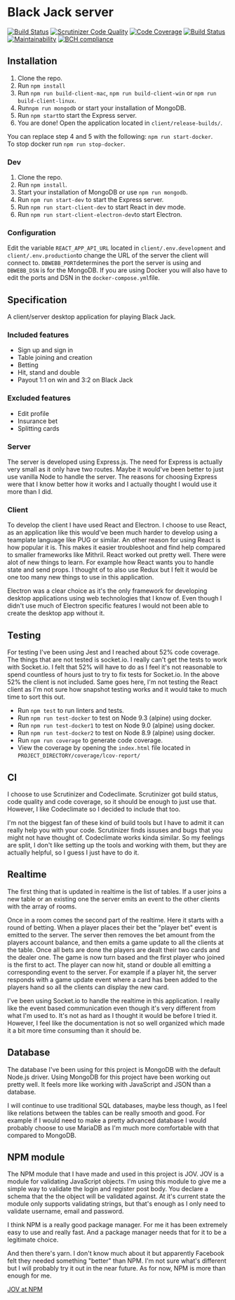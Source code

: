 # Black Jack server

[![Build Status](https://travis-ci.org/oenstrom/ramverk2-blackjack-server.svg?branch=master)](https://travis-ci.org/oenstrom/ramverk2-blackjack-server)
[![Scrutinizer Code Quality](https://scrutinizer-ci.com/g/oenstrom/ramverk2-blackjack-server/badges/quality-score.png?b=master)](https://scrutinizer-ci.com/g/oenstrom/ramverk2-blackjack-server/?branch=master)
[![Code Coverage](https://scrutinizer-ci.com/g/oenstrom/ramverk2-blackjack-server/badges/coverage.png?b=master)](https://scrutinizer-ci.com/g/oenstrom/ramverk2-blackjack-server/?branch=master)
[![Build Status](https://scrutinizer-ci.com/g/oenstrom/ramverk2-blackjack-server/badges/build.png?b=master)](https://scrutinizer-ci.com/g/oenstrom/ramverk2-blackjack-server/build-status/master)
[![Maintainability](https://api.codeclimate.com/v1/badges/a5ea321a90f97fe77893/maintainability)](https://codeclimate.com/github/oenstrom/ramverk2-blackjack-server/maintainability)
[![BCH compliance](https://bettercodehub.com/edge/badge/oenstrom/ramverk2-blackjack-server?branch=master)](https://bettercodehub.com/)

## Installation
1. Clone the repo.
2. Run `npm install`
3. Run `npm run build-client-mac`, `npm run build-client-win` or `npm run build-client-linux`.
4. Run`npm run mongodb` or start your installation of MongoDB.
5. Run `npm start`to start the Express server.
6. You are done! Open the application located in `client/release-builds/`.

You can replace step 4 and 5 with the following: `npm run start-docker`.  
To stop docker run `npm run stop-docker`.


### Dev
1. Clone the repo.
2. Run `npm install`.
3. Start your installation of MongoDB or use `npm run mongodb`.
4. Run `npm run start-dev` to start the Express server.
5. Run `npm run start-client-dev` to start React in dev mode.
6. Run `npm run start-client-electron-dev`to start Electron.

### Configuration
Edit the variable `REACT_APP_API_URL` located in `client/.env.development` and `client/.env.production`to change the URL of the server the client will connect to.
`DBWEBB_PORT`determines the port the server is using and `DBWEBB_DSN` is for the MongoDB. If you are using Docker you will also have to edit the ports and DSN in the `docker-compose.yml`file.

## Specification
A client/server desktop application for playing Black Jack.

### Included features
* Sign up and sign in
* Table joining and creation
* Betting
* Hit, stand and double
* Payout 1:1 on win and 3:2 on Black Jack

### Excluded features
* Edit profile
* Insurance bet
* Splitting cards

### Server
The server is developed using Express.js. The need for Express is actually very small as it only have two routes. Maybe it would've been better to just use vanilla Node to handle the server. The reasons for choosing Express were that I know better how it works and I actually thought I would use it more than I did.

### Client
To develop the client I have used React and Electron. I choose to use React, as an application like this would've been much harder to develop using a teamplate language like PUG or similar. An other reason for using React is how popular it is. This makes it easier troubleshoot and find help compared to smaller frameworks like Mithril. React worked out pretty well. There were alot of new things to learn. For example how React wants you to handle state and send props. I thought of to also use Redux but I felt it would be one too many new things to use in this application.

Electron was a clear choice as it's the only framework for developing desktop applications using web technologies that I know of. Even though I didn't use much of Electron specific features I would not been able to create the desktop app without it.

## Testing
For testing I've been using Jest and I reached about 52% code coverage. The things that are not tested is socket.io. I really can't get the tests to work with Socket.io. I felt that 52% will have to do as I feel it's not reasonable to spend countless of hours just to try to fix tests for Socket.io. In the above 52% the client is not included. Same goes here, I'm not testing the React client as I'm not sure how snapshot testing works and it would take to much time to sort this out.

* Run `npm test` to run linters and tests.
* Run `npm run test-docker` to test on Node 9.3 (alpine) using docker.
* Run `npm run test-docker1` to test on Node 9.0 (alpine) using docker.
* Run `npm run test-docker2` to test on Node 8.9 (alpine) using docker.
* Run `npm run coverage` to generate code coverage.
* View the coverage by opening the `index.html` file located in `PROJECT_DIRECTORY/coverage/lcov-report/`

## CI
I choose to use Scrutinizer and Codeclimate. Scrutinizer got build status, code quality and code coverage, so it should be enough to just use that. However, I like Codeclimate so I decided to include that too.

I'm not the biggest fan of these kind of build tools but I have to admit it can really help you with your code. Scrutinizer finds issuses and bugs that you might not have thought of. Codeclimate works kinda similar. So my feelings are split, I don't like setting up the tools and working with them, but they are actually helpful, so I guess I just have to do it.

## Realtime
The first thing that is updated in realtime is the list of tables. If a user joins a new table or an existing one the server emits an event to the other clients with the array of rooms.

Once in a room comes the second part of the realtime. Here it starts with a round of betting. When a player places their bet the "player bet" event is emitted to the server. The server then removes the bet amount from the players account balance, and then emits a game update to all the clients at the table. Once all bets are done the players are dealt their two cards and the dealer one. The game is now turn based and the first player who joined is the first to act. The player can now hit, stand or double all emitting a corresponding event to the server. For example if a player hit, the server responds with a game update event where a card has been added to the players hand so all the clients can display the new card.

I've been using Socket.io to handle the realtime in this application. I really like the event based communication even though it's very different from what I'm used to. It's not as hard as I thought it would be before I tried it. However, I feel like the documentation is not so well organized which made it a bit more time consuming than it should be.

## Database
The database I've been using for this project is MongoDB with the default Node.js driver. Using MongoDB for this project have been working out pretty well. It feels more like working with JavaScript and JSON than a database.

I will continue to use traditional SQL databases, maybe less though, as I feel like relations between the tables can be really smooth and good. For example if I would need to make a pretty advanced database I would probably choose to use MariaDB as I'm much more comfortable with that compared to MongoDB.

## NPM module
The NPM module that I have made and used in this project is JOV. JOV is a module for validating JavaScript objects. I'm using this module to give me a simple way to validate the login and register post body. You declare a schema that the the object will be validated against. At it's current state the module only supports validating strings, but that's enough as I only need to validate username, email and password.

I think NPM is a really good package manager. For me it has been extremely easy to use and really fast. And a package manager needs that for it to be a legitimate choice.

And then there's yarn. I don't know much about it but apparently Facebook felt they needed something "better" than NPM. I'm not sure what's different but I will probably try it out in the near future. As for now, NPM is more than enough for me.

[JOV at NPM](https://www.npmjs.com/package/jov)
